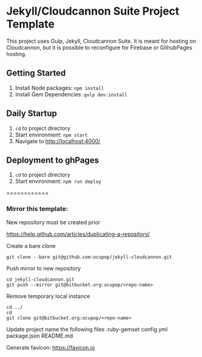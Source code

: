 # Jekyll/Cloudcannon Suite Project Template #

This project uses Gulp, Jekyll, Cloudcannon Suite. It is meant for hosting on Cloudcannon, but it is possible to reconfigure for Firebase or GithubPages hosting.

## Getting Started ##
1. Install Node packages: `npm install`
2. Install Gem Dependencies: `gulp dev:install`


## Daily Startup ##
1. `cd` to project directory
2. Start environment: `npm start`
3. Navigate to [http://localhost:4000/](http://localhost:4000/)

## Deployment to ghPages ##
1. `cd` to project directory
2. Start environment: `npm run deploy`


============

### Mirror this template: ###
New repository must be created prior

https://help.github.com/articles/duplicating-a-repository/

Create a bare clone

`git clone --bare git@github.com:ocupop/jekyll-cloudcannon.git`

Push mirror to new repository

```
cd jekyll-cloudcannon.git
git push --mirror git@bitbucket.org:ocupop/<repo-name>
```

Remove temporary local instance

```
cd ../
cd
git clone git@bitbucket.org:ocupop/<repo-name>
```
Update project name the following files
.ruby-gemset
config.yml
package.json
README.md

Generate favicon: https://favicon.io